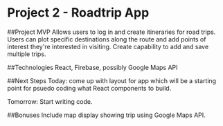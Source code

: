 # Project 2 - Roadtrip App

##Project MVP
Allows users to log in and create itineraries for road trips.  Users can plot specific destinations along the route and add points of interest they're interested in visiting. Create capability to add and save multiple trips.

##Technologies
React, Firebase, possibly Google Maps API

##Next Steps
Today: come up with layout for app which will be a starting point for psuedo coding what React components to build.

Tomorrow: Start writing code.

##Bonuses
Include map display showing trip using Google Maps API.
